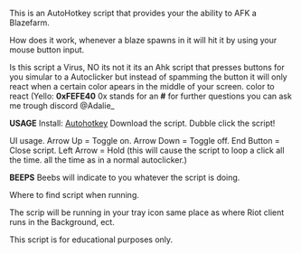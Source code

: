 This is an AutoHotkey script that provides your the ability to AFK a Blazefarm.

How does it work, whenever a blaze spawns in it will hit it by using your mouse button input.

Is this script a Virus, NO its not it its an Ahk script that presses buttons for you simular to a Autoclicker but instead of spamming the button it will only react when a certain color apears in the middle of your screen.
color to react (Yello: **0xFEFE40** 0x stands for an **#** for further questions you can ask me trough discord @Adalie_

**USAGE**
Install: [Autohotkey](https://www.autohotkey.com/)
Download the script.
Dubble click the script!

UI usage.
Arrow Up = Toggle on.
Arrow Down = Toggle off.
End Button = Close script.
Left Arrow = Hold (this will cause the script to loop a click all the time. all the time as in a normal autoclicker.)


**BEEPS**
Beebs will indicate to you whatever the script is doing.

Where to find script when running.

The scrip will be running in your tray icon same place as where Riot client runs in the Background, ect.

This script is for educational purposes only.
